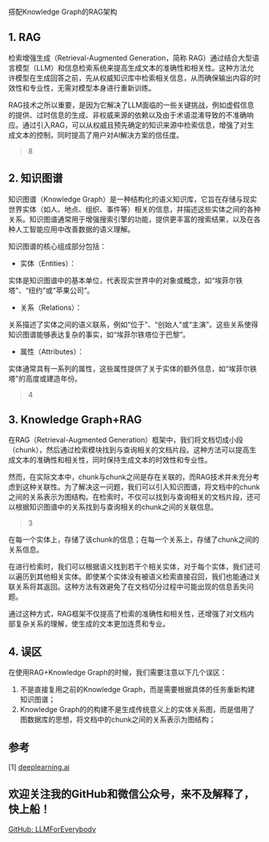 搭配Knowledge Graph的RAG架构

## 1. RAG
检索增强生成（Retrieval-Augmented Generation，简称 RAG）通过结合大型语言模型（LLM）和信息检索系统来提高生成文本的准确性和相关性。这种方法允许模型在生成回答之前，先从权威知识库中检索相关信息，从而确保输出内容的时效性和专业性，无需对模型本身进行重新训练。

RAG技术之所以重要，是因为它解决了LLM面临的一些关键挑战，例如虚假信息的提供、过时信息的生成、非权威来源的依赖以及由于术语混淆导致的不准确响应。通过引入RAG，可以从权威且预先确定的知识来源中检索信息，增强了对生成文本的控制，同时提高了用户对AI解决方案的信任度。

>8

## 2. 知识图谱

知识图谱（Knowledge Graph）是一种结构化的语义知识库，它旨在存储与现实世界实体（如人、地点、组织、事件等）相关的信息，并描述这些实体之间的各种关系。知识图谱通常用于增强搜索引擎的功能，提供更丰富的搜索结果，以及在各种人工智能应用中改善数据的语义理解。

知识图谱的核心组成部分包括：

- 实体（Entities）：

实体是知识图谱中的基本单位，代表现实世界中的对象或概念，如“埃菲尔铁塔”、“纽约”或“苹果公司”。

- 关系（Relations）：

关系描述了实体之间的语义联系，例如“位于”、“创始人”或“主演”。这些关系使得知识图谱能够表达复杂的事实，如“埃菲尔铁塔位于巴黎”。

- 属性（Attributes）：

实体通常具有一系列的属性，这些属性提供了关于实体的额外信息，如“埃菲尔铁塔”的高度或建造年份。

>4


## 3. Knowledge Graph+RAG
在RAG（Retrieval-Augmented Generation）框架中，我们将文档切成小段（chunk），然后通过检索模块找到与查询相关的文档片段。这种方法可以提高生成文本的准确性和相关性，同时保持生成文本的时效性和专业性。

然而，在实际文本中，chunk与chunk之间是存在关联的，而RAG技术并未充分考虑到这种关联性。为了解决这一问题，我们可以引入知识图谱，将文档中的chunk之间的关系表示为图结构。在检索时，不仅可以找到与查询相关的文档片段，还可以根据知识图谱中的关系找到与查询相关的chunk之间的关联信息。

> 3


在每一个实体上，存储了该chunk的信息；在每一个关系上，存储了chunk之间的关系信息。

在进行检索时，我们可以根据语义找到若干个相关实体，对于每个实体，我们还可以遍历到其他相关实体。即使某个实体没有被语义检索直接召回，我们也能通过关联关系将其返回。这种方法有效避免了在文档切分过程中可能出现的信息丢失问题。

通过这种方式，RAG框架不仅提高了检索的准确性和相关性，还增强了对文档内部复杂关系的理解，使生成的文本更加连贯和专业。

## 4. 误区

在使用RAG+Knowledge Graph的时候，我们需要注意以下几个误区：
1. 不是直接复用之前的Knowledge Graph，而是需要根据具体的任务重新构建知识图谱；
2. Knowledge Graph的的构建不是生成传统意义上的实体关系图，而是借用了图数据库的思想，将文档中的chunk之间的关系表示为图结构；


## 参考

<div id="refer-anchor-1"></div>

[1] [deeplearning.ai](https://www.deeplearning.ai/short-courses/knowledge-graphs-rag/)

## 欢迎关注我的GitHub和微信公众号，来不及解释了，快上船！

[GitHub: LLMForEverybody](https://github.com/luhengshiwo/LLMForEverybody)




